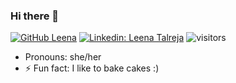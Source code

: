 <!-----
- 👋 Hi, I’m @leenatalreja
- 👀 I’m interested in Coding(Python)
- 🌱 I’m currently learning MySQL
- 💞️ I’m looking to collaborate on any project of Python
- 📫 Reach me on https://www.linkedin.com/in/leena-talreja/
------>

<!---
leenatalreja/leenatalreja is a ✨ special ✨ repository because its `README.md` (this file) appears on your GitHub profile.
You can click the Preview link to take a look at your changes.
--->
### Hi there 👋
[![GitHub Leena](https://img.shields.io/github/followers/abrilurena?label=follow&style=social)](https://github.com/leenatalreja)
[![Linkedin: Leena Talreja](https://img.shields.io/badge/-Abril%20Urena-blue?style=flat-square&logo=Linkedin&logoColor=white&link=https://www.linkedin.com/in/leena-talreja/)](https://www.linkedin.com/in/leena-talreja/)
![visitors](https://visitor-badge.glitch.me/badge?page_id=leena.id&left_color=green&right_color=blue)

- Pronouns: she/her
- ⚡ Fun fact: I like to bake cakes :)


<!--
[![Abril's GitHub Stats](https://github-readme-stats.vercel.app/api?username=abrilurena&hide=issues&count_private=true&show_icons=true&theme=calm)](https://github.com/abrilurena/github-readme-stats)

[![Abril’s github stats](https://github-readme-stats.vercel.app/api?username=abrilurena)](https://github.com/abrilurena)

[![Abril's Top Langs](https://github-readme-stats.vercel.app/api/top-langs/?username=abrilurena&layout=compact)](https://github.com/abrilurena)
-->

